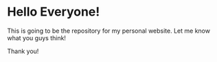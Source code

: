 # Hello Everyone!

This is going to be the repository for my personal website. Let me know what you guys think!

Thank you!

